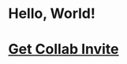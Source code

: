 # Hello, World!

# [Get Collab Invite](https://repogate.vercel.app?owner=swellander&repo=2nd-st&installation_id=48217620)